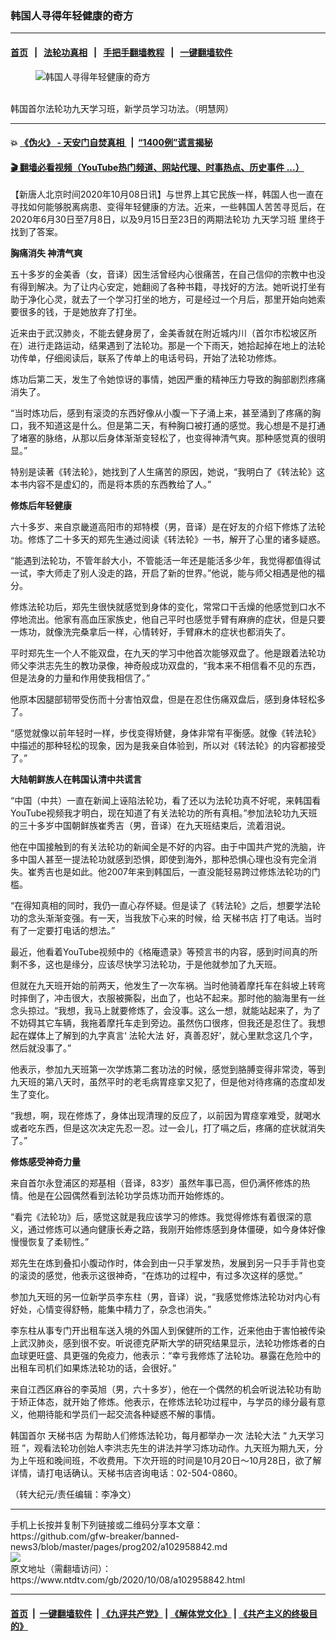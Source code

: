 ### 韩国人寻得年轻健康的奇方
------------------------

#### [首页](https://github.com/gfw-breaker/banned-news3/blob/master/README.md) &nbsp;&nbsp;|&nbsp;&nbsp; [法轮功真相](https://github.com/begood0513/basic/blob/master/README.md)  &nbsp;&nbsp;|&nbsp;&nbsp; [手把手翻墙教程](https://github.com/gfw-breaker/guides/wiki)  &nbsp;&nbsp;|&nbsp;&nbsp; [一键翻墙软件](https://github.com/gfw-breaker/nogfw/blob/master/README.md)  



<div><div class="featured_image">
 <figure>
  <img alt="韩国人寻得年轻健康的奇方" src="https://i.ntdtv.com/assets/uploads/2020/10/2020-10-6-korean-seoul-tianti-bookstore_01-800x450.jpg"/>
 </figure><br/>
 <span class="caption">
  韩国首尔法轮功九天学习班，新学员学习功法。（明慧网）
 </span>
</div>
</div><hr/>

#### 💥 [《伪火》 - 天安门自焚真相 ](http://158.247.195.190:10000/videos/blog/weihuo.html)&nbsp; |&nbsp; [“1400例”谎言揭秘  ](http://158.247.195.190:10000/videos/blog/jiexi1400.html)

#### [ 🎬  翻墙必看视频（YouTube热门频道、网站代理、时事热点、历史事件 ...）](https://github.com/gfw-breaker/links/blob/master/banned.md)

<div><div class="post_content" itemprop="articleBody">
 <p>
  【新唐人北京时间2020年10月08日讯】与世界上其它民族一样，韩国人也一直在寻找如何能够脱离病患、变得年轻健康的方法。近来，一些韩国人苦苦寻觅后，在2020年6月30日至7月8日，以及9月15日至23日的两期法轮功
  <ok href="https://www.ntdtv.com/gb/九天学习班.htm">
   九天学习班
  </ok>
  里终于找到了答案。
 </p>
 <p>
  <strong>
   胸痛消失 神清气爽
  </strong>
 </p>
 <p>
  五十多岁的金美香（女，音译）因生活曾经内心很痛苦，在自己信仰的宗教中也没有得到解决。为了让内心安定，她翻阅了各种书籍，寻找好的方法。她听说打坐有助于净化心灵，就去了一个学习打坐的地方，可是经过一个月后，那里开始向她索要很多的钱，于是她放弃了打坐。
 </p>
 <p>
  近来由于武汉肺炎，不能去健身房了，金美香就在附近城内川（首尔市松坡区所在）进行走路运动，结果遇到了法轮功。那是一个下雨天，她拾起掉在地上的法轮功传单，仔细阅读后，联系了传单上的电话号码，开始了法轮功修炼。
 </p>
 <p>
  炼功后第二天，发生了令她惊讶的事情，她因严重的精神压力导致的胸部剧烈疼痛消失了。
 </p>
 <p>
  “当时炼功后，感到有滚烫的东西好像从小腹一下子涌上来，甚至涌到了疼痛的胸口，我不知道这是什么。但是第二天，有种胸口被打通的感觉。我心想是不是打通了堵塞的脉络，从那以后身体渐渐变轻松了，也变得神清气爽。那种感觉真的很明显。”
 </p>
 <p>
  特别是读著《转法轮》，她找到了人生痛苦的原因，她说，“我明白了《转法轮》这本书内容不是虚幻的，而是将本质的东西教给了人。”
 </p>
 <p>
  <strong>
   修炼后年轻健康
  </strong>
 </p>
 <p>
  六十多岁、来自京畿道高阳市的郑特模（男，音译）是在好友的介绍下修炼了法轮功。修炼了二十多天的郑先生通过阅读《转法轮》一书，解开了心里的诸多疑惑。
 </p>
 <p>
  “能遇到法轮功，不管年龄大小，不管能活一年还是能活多少年，我觉得都值得试一试，李大师走了别人没走的路，开启了新的世界。”他说，能与师父相遇是他的福分。
 </p>
 <p>
  修炼法轮功后，郑先生很快就感觉到身体的变化，常常口干舌燥的他感觉到口水不停地流出。他家有高血压家族史，他自己平时也感觉手臂有麻痹的症状，但是只要一炼功，就像洗完桑拿后一样，心情转好，手臂麻木的症状也都消失了。
 </p>
 <p>
  平时郑先生一个人不能双盘，在九天的学习中他首次能够双盘了。他是跟着法轮功师父李洪志先生的教功录像，神奇般成功双盘的，“我本来不相信看不见的东西，但是法身的力量和作用使我相信了。”
 </p>
 <p>
  他原本因腿部韧带受伤而十分害怕双盘，但是在忍住伤痛双盘后，感到身体轻松多了。
 </p>
 <p>
  “感觉就像以前年轻时一样，步伐变得矫健，身体非常有平衡感。就像《转法轮》中描述的那种轻松的现象，因为是我亲自体验到，所以对《转法轮》的内容都接受了。”
 </p>
 <p>
  <strong>
   大陆朝鲜族人在韩国认清中共谎言
  </strong>
 </p>
 <p>
  “中国（中共）一直在新闻上诬陷法轮功，看了还以为法轮功真不好呢，来韩国看YouTube视频我才明白，现在知道了有关法轮功的所有真相。”参加法轮功九天班的三十多岁中国朝鲜族崔秀吉（男，音译）在九天班结束后，流着泪说。
 </p>
 <p>
  他在中国接触到的有关法轮功的新闻全是不好的内容。由于中国共产党的洗脑，许多中国人甚至一提法轮功就感到恐惧，即使到海外，那种恐惧心理也没有完全消失。崔秀吉也是如此。他2007年来到韩国后，一直没能轻易跨过修炼法轮功的门槛。
 </p>
 <p>
  “在得知真相的同时，我仍一直心存怀疑。但是读了《转法轮》之后，想要学法轮功的念头渐渐变强。有一天，当我放下心来的时候，给
  <ok href="https://www.ntdtv.com/gb/天梯书店.htm">
   天梯书店
  </ok>
  打了电话。当时有了一定要打电话的想法。”
 </p>
 <p>
  最近，他看着YouTube视频中的《格庵遗录》等预言书的内容，感到时间真的所剩不多，这也是缘分，应该尽快学习法轮功，于是他就参加了九天班。
 </p>
 <p>
  但就在九天班开始的前两天，他发生了一次车祸。当时他骑着摩托车在斜坡上转弯时摔倒了，冲击很大，衣服被撕裂，出血了，也站不起来。那时他的脑海里有一丝念头掠过。“我想，我马上就要修炼了，会没事。这么一想，就能站起来了，为了不妨碍其它车辆，我拖着摩托车走到旁边。虽然伤口很疼，但我还是忍住了。我想起在媒体上了解到的九字真言‘
  <ok href="https://www.ntdtv.com/gb/法轮大法.htm">
   法轮大法
  </ok>
  好，真善忍好’，就心里默念这几个字，然后就没事了。”
 </p>
 <p>
  他表示，参加九天班第一次学炼第二套功法的时候，感觉到胳膊变得非常烫，等到九天班的第八天时，虽然平时的老毛病胃痉挛又犯了，但是他对待疼痛的态度却发生了变化。
 </p>
 <p>
  “我想，啊，现在修炼了，身体出现清理的反应了，以前因为胃痉挛难受，就喝水或者吃东西，但是这次决定先忍一忍。过一会儿，打了嗝之后，疼痛的症状就消失了。”
 </p>
 <p>
  <strong>
   修炼感受神奇力量
  </strong>
 </p>
 <p>
  来自首尔永登浦区的郑基相（音译，83岁）虽然年事已高，但仍满怀修炼的热情。他是在公园偶然看到法轮功学员炼功而开始修炼的。
 </p>
 <p>
  “看完《法轮功》后，感觉这就是我应该学习的修炼。我觉得修炼有着很深的意义，通过修炼可以通向健康长寿之路，我刚开始修炼感到身体僵硬，如今身体好像慢慢恢复了柔韧性。”
 </p>
 <p>
  郑先生在炼到叠扣小腹动作时，体会到由一只手掌发热，发展到另一只手手背也变的滚烫的感觉，他表示这很神奇，“在炼功的过程中，有过多次这样的感觉。”
 </p>
 <p>
  参加九天班的另一位新学员李东柱（男，音译）说，“我感觉修炼法轮功对内心有好处，心情变得舒畅，能集中精力了，杂念也消失。”
 </p>
 <p>
  李东柱从事专门开出租车送入境的外国人到保健所的工作，近来他由于害怕被传染上武汉肺炎，感到很不安。听说德克萨斯大学的研究结果显示，法轮功修炼者的白血球更旺盛、具更强的免疫力，他表示：“幸亏我修炼了法轮功。暴露在危险中的出租车司机们如果炼法轮功的话，会很好。”
 </p>
 <p>
  来自江西区麻谷的李英旭（男，六十多岁），他在一个偶然的机会听说法轮功有助于矫正体态，就开始了修炼。他表示，在修炼法轮功过程中，与学员的缘分最有意义，他期待能和学员们一起交流各种疑惑不解的事情。
 </p>
 <p>
  <ok href="https://www.ntdtv.com/gb/韩国首尔.htm">
   韩国首尔
  </ok>
  <ok href="https://www.ntdtv.com/gb/天梯书店.htm">
   天梯书店
  </ok>
  为帮助人们修炼法轮功，每月都举办一次
  <ok href="https://www.ntdtv.com/gb/法轮大法.htm">
   法轮大法
  </ok>
  “
  <ok href="https://www.ntdtv.com/gb/九天学习班.htm">
   九天学习班
  </ok>
  ”，观看法轮功创始人李洪志先生的讲法并学习炼功动作。九天班为期九天，分为上午班和晚间班，不收费用。下次开班的时间是10月20日～10月28日，欲了解详情，请打电话确认。天梯书店咨询电话：02-504-0860。
 </p>
 <div class="video_fit_container">
 </div>
 <p>
  （转大纪元/责任编辑：李净文）
 </p>
 <div class="single_ad">
 </div>
</div>
</div>
<hr/>
手机上长按并复制下列链接或二维码分享本文章：<br/>
https://github.com/gfw-breaker/banned-news3/blob/master/pages/prog202/a102958842.md <br/>
<a href='https://github.com/gfw-breaker/banned-news3/blob/master/pages/prog202/a102958842.md'><img src='https://github.com/gfw-breaker/banned-news3/blob/master/pages/prog202/a102958842.md.png'/></a> <br/>
原文地址（需翻墙访问）：https://www.ntdtv.com/gb/2020/10/08/a102958842.html


------------------------
#### [首页](https://github.com/gfw-breaker/banned-news3/blob/master/README.md) &nbsp;|&nbsp; [一键翻墙软件](https://github.com/gfw-breaker/nogfw/blob/master/README.md) &nbsp;| [《九评共产党》](https://github.com/gfw-breaker/9ping.md/blob/master/README.md#九评之一评共产党是什么) | [《解体党文化》](https://github.com/gfw-breaker/jtdwh.md/blob/master/README.md) | [《共产主义的终极目的》](https://github.com/gfw-breaker/gczydzjmd.md/blob/master/README.md)


<img src='http://gfw-breaker.win/banned-news3/pages/prog202/a102958842.md' width='0px' height='0px'/>